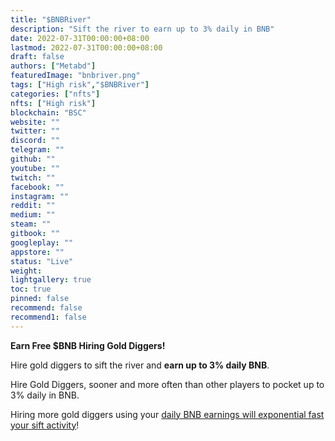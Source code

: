 ```yaml
---
title: "$BNBRiver"
description: "Sift the river to earn up to 3% daily in BNB"
date: 2022-07-31T00:00:00+08:00
lastmod: 2022-07-31T00:00:00+08:00
draft: false
authors: ["Metabd"]
featuredImage: "bnbriver.png"
tags: ["High risk","$BNBRiver"]
categories: ["nfts"]
nfts: ["High risk"]
blockchain: "BSC"
website: ""
twitter: ""
discord: ""
telegram: ""
github: ""
youtube: ""
twitch: ""
facebook: ""
instagram: ""
reddit: ""
medium: ""
steam: ""
gitbook: ""
googleplay: ""
appstore: ""
status: "Live"
weight: 
lightgallery: true
toc: true
pinned: false
recommend: false
recommend1: false
---
```

<p><strong>Earn Free $BNB Hiring Gold Diggers!</strong></p>
<p>Hire gold diggers to sift the river and <strong>earn up to 3% daily BNB</strong>.</p>
<p>Hire Gold Diggers, sooner and more often than other players to pocket up to 3% daily in BNB.</p>
<p>Hiring more gold diggers using your <u>daily BNB earnings will exponential fast your sift activity</u>!</p>
